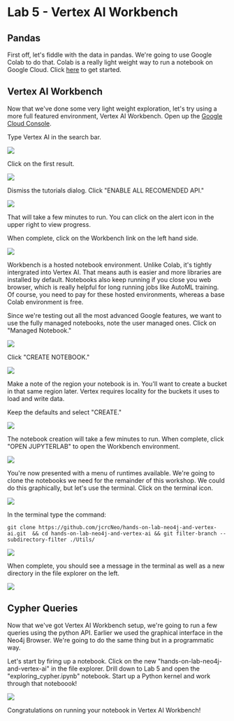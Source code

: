 # Lab 5 - Vertex AI Workbench

## Pandas
First off, let's fiddle with the data in pandas.  We're going to use Google Colab to do that.  Colab is a really light weight way to run a notebook on Google Cloud.  Click [here](exploring_pandas.ipynb) to get started.

## Vertex AI Workbench
Now that we've done some very light weight exploration, let's try using a more full featured environment, Vertex AI Workbench.  Open up the [Google Cloud Console](https://console.cloud.google.com/).

Type Vertex AI in the search bar.

![](images/01-console.png)

Click on the first result.

![](images/02-search.png)

Dismiss the tutorials dialog.  Click "ENABLE ALL RECOMENDED API."

![](images/03-vertex.png)

That will take a few minutes to run.  You can click on the alert icon in the upper right to view progress.

When complete, click on the Workbench link on the left hand side.

![](images/04-vertex.png)

Workbench is a hosted notebook environment.  Unlike Colab, it's tightly intergrated into Vertex AI.  That means auth is easier and more libraries are installed by default.  Notebooks also keep running if you close you web browser, which is really helpful for long running jobs like AutoML training.  Of course, you need to pay for these hosted environments, whereas a base Colab environment is free.

Since we're testing out all the most advanced Google features, we want to use the fully managed notebooks, note the user managed ones.  Click on "Managed Notebook."

![](images/05-workbench.png)

Click "CREATE NOTEBOOK."

![](images/06-managed.png)

Make a note of the region your notebook is in.  You'll want to create a bucket in that same region later.  Vertex requires locality for the buckets it uses to load and write data.

Keep the defaults and select "CREATE."

![](images/07-create.png)

The notebook creation will take a few minutes to run.  When complete, click "OPEN JUPYTERLAB" to open the Workbench environment.

![](images/08-workbench.png)

You're now presented with a menu of runtimes available.  We're going to clone the notebooks we need for the remainder of this workshop.  We could do this graphically, but let's use the terminal.  Click on the terminal icon.

![](images/09-managed.png)

In the terminal type the command:

    git clone https://github.com/jcrcNeo/hands-on-lab-neo4j-and-vertex-ai.git  && cd hands-on-lab-neo4j-and-vertex-ai && git filter-branch --subdirectory-filter ./Utils/

![](images/10-terminal.png)

When complete, you should see a message in the terminal as well as a new directory in the file explorer on the left.

![](images/11-clone.png)

## Cypher Queries
Now that we've got Vertex AI Workbench setup, we're going to run a few queries using the python API.  Earlier we used the graphical interface in the Neo4j Browser.  We're going to do the same thing but in a programmatic way.  

Let's start by firing up a notebook.  Click on the new "hands-on-lab-neo4j-and-vertex-ai" in the file explorer.  Drill down to Lab 5 and open the "exploring_cypher.ipynb" notebook.  Start up a Python kernel and work through that noteboook!

![](images/12-kernel.png)

Congratulations on running your notebook in Vertex AI Workbench!
